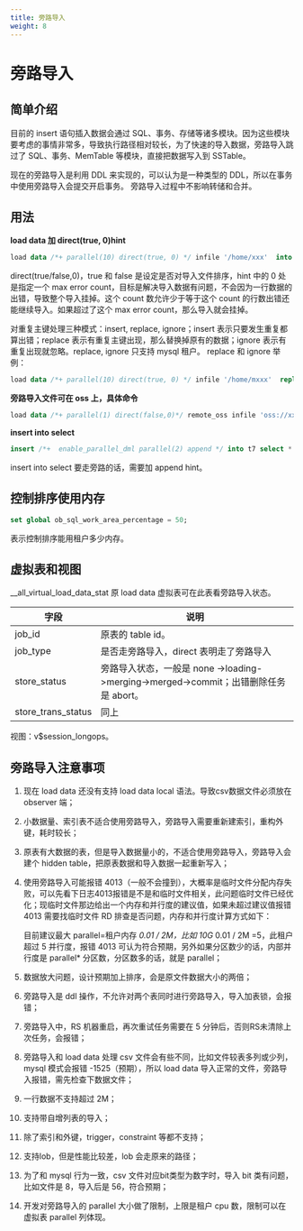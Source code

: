 ```yaml
---
title: 旁路导入
weight: 8
---
```

# **旁路导入**

## **简单介绍**

目前的 insert 语句插入数据会通过 SQL、事务、存储等诸多模块。因为这些模块要考虑的事情非常多，导致执行路径相对较长，为了快速的导入数据，旁路导入跳过了 SQL、事务、MemTable 等模块，直接把数据写入到 SSTable。

现在的旁路导入是利用 DDL 来实现的，可以认为是一种类型的 DDL，所以在事务中使用旁路导入会提交开启事务。
旁路导入过程中不影响转储和合并。

## **用法**

**load data 加 direct(true, 0)hint**

```sql
load data /*+ parallel(10) direct(true, 0) */ infile '/home/xxx'  into table test1 fields terminated by '|' enclosed by '' lines starting by '' terminated by '\n';
```

direct(true/false,0)，true 和 false 是设定是否对导入文件排序，hint 中的 0 处是指定一个 max error count，目标是解决导入数据有问题，不会因为一行数据的出错，导致整个导入挂掉。这个 count 数允许少于等于这个 count 的行数出错还能继续导入。如果超过了这个 max error count，那么导入就会挂掉。

对重复主键处理三种模式：insert, replace, ignore；insert 表示只要发生重复都算出错；replace 表示有重复主键出现，那么替换掉原有的数据；ignore 表示有重复出现就忽略。replace, ignore 只支持 mysql 租户。
replace 和 ignore 举例：

```sql
load data /*+ parallel(10) direct(true, 0) */ infile '/home/mxxx'  replace/ignore into table test1 fields terminated by '|' enclosed by '' lines starting by '' terminated by '\n';
```

**旁路导入文件可在 oss 上，具体命令**

```sql
load data /*+ parallel(1) direct(false,0)*/ remote_oss infile 'oss://xxxxxxx?host=xxxxxxxx&access_id=XXXXX&access_key=XXXXXX' into table test1 fields terminated by '|' enclosed by '' lines starting by '' terminated by '\n';
```

**insert into select**

```sql
insert /*+  enable_parallel_dml parallel(2) append */ into t7 select * from t8;
```

insert into select 要走旁路的话，需要加 append hint。

## **控制排序使用内存**

```sql
set global ob_sql_work_area_percentage = 50;
```

表示控制排序能用租户多少内存。

## **虚拟表和视图**

__all_virtual_load_data_stat 原 load data 虚拟表可在此表看旁路导入状态。

| **字段** | **说明** |
| --- | --- |
| job_id | 原表的 table id。 |
| job_type | 是否走旁路导入，direct 表明走了旁路导入 |
| store_status | 旁路导入状态，一般是 none ->loading->merging->merged->commit；出错删除任务是 abort。 |
| store_trans_status | 同上 |

视图：v$session_longops。

## **旁路导入注意事项**

1. 现在 load data 还没有支持 load data local 语法。导致csv数据文件必须放在 observer 端；
2. 小数据量、索引表不适合使用旁路导入，旁路导入需要重新建索引，重构外键，耗时较长；
3. 原表有大数据的表，但是导入数据量小的，不适合使用旁路导入，旁路导入会建个 hidden table，把原表数据和导入数据一起重新写入；
4. 使用旁路导入可能报错 4013（一般不会撞到），大概率是临时文件分配内存失败，可以先看下日志4013报错是不是和临时文件相关，此问题临时文件已经优化；现临时文件那边给出一个内存和并行度的建议值，如果未超过建议值报错 4013 需要找临时文件 RD 排查是否问题，内存和并行度计算方式如下：

    目前建议最大 parallel=租户内存 *0.01 / 2M，比如 10G* 0.01 / 2M =5，此租户超过 5 并行度，报错 4013 可认为符合预期，另外如果分区数少的话，内部并行度是 parallel* 分区数，分区数多的话，就是 parallel；

5. 数据放大问题，设计预期加上排序，会是原文件数据大小的两倍；
6. 旁路导入是 ddl 操作，不允许对两个表同时进行旁路导入，导入加表锁，会报错；
7. 旁路导入中，RS 机器重启，再次重试任务需要在 5 分钟后，否则RS未清除上次任务，会报错；
8. 旁路导入和 load data 处理 csv 文件会有些不同，比如文件较表多列或少列，mysql 模式会报错 -1525（预期），所以 load data 导入正常的文件，旁路导入报错，需先检查下数据文件；
9. 一行数据不支持超过 2M；
10. 支持带自增列表的导入；
11. 除了索引和外键，trigger，constraint 等都不支持；
12. 支持lob，但是性能比较差，lob 会走原来的路径；
13. 为了和 mysql 行为一致，csv 文件对应bit类型为数字时，导入 bit 类有问题，比如文件是 8，导入后是 56，符合预期；
14. 开发对旁路导入的 parallel 大小做了限制，上限是租户 cpu 数，限制可以在虚拟表 parallel 列体现。
